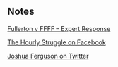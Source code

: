 ## Notes

[Fullerton v FFFF – Expert Response](https://www.fullertonsfuture.org/2019/fullerton-v-ffff-expert-response/)

[The Hourly Struggle on Facebook](https://www.facebook.com/TheHourlyStruggle/)

[Joshua Ferguson on Twitter](https://twitter.com/HourlyStruggle)
